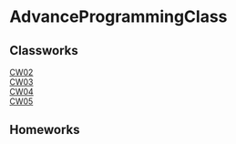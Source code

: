 # AdvanceProgrammingClass

## Classworks

<a href="https://mertagcakoyun.github.io/AdvancedProgrammingClass/ClassWorks/CW02/CountingNew.html"> CW02 </a> <br/>
<a href="https://mertagcakoyun.github.io/AdvancedProgrammingClass/ClassWorks/CW03/chap4.html"> CW03 </a> <br/>
<a href="https://mertagcakoyun.github.io/AdvancedProgrammingClass/ClassWorks/CW04/index.html"> CW04 </a> <br/>
<a href="https://mertagcakoyun.github.io/AdvancedProgrammingClass/ClassWorks/CW05/CW05.html"> CW05 </a> <br/>


## Homeworks
